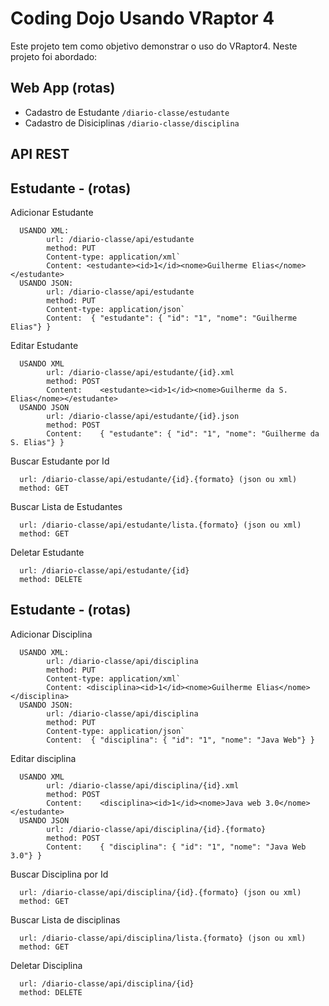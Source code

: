 Coding Dojo Usando VRaptor 4
============================

Este projeto tem como objetivo demonstrar o uso do VRaptor4. Neste projeto foi abordado:

Web App (rotas) 
-------
* Cadastro de Estudante `/diario-classe/estudante`
* Cadastro de Disiciplinas `/diario-classe/disciplina`

API REST
--------

Estudante - (rotas)
--------
Adicionar Estudante

      USANDO XML:
            url: /diario-classe/api/estudante
            method: PUT
            Content-type: application/xml`
            Content: <estudante><id>1</id><nome>Guilherme Elias</nome></estudante>
      USANDO JSON:
            url: /diario-classe/api/estudante
            method: PUT
            Content-type: application/json`
            Content:  { "estudante": { "id": "1", "nome": "Guilherme Elias"} }

Editar Estudante

      USANDO XML
            url: /diario-classe/api/estudante/{id}.xml
            method: POST
            Content:    <estudante><id>1</id><nome>Guilherme da S. Elias</nome></estudante>
      USANDO JSON
            url: /diario-classe/api/estudante/{id}.json
            method: POST
            Content:    { "estudante": { "id": "1", "nome": "Guilherme da S. Elias"} }

Buscar Estudante por Id

      url: /diario-classe/api/estudante/{id}.{formato} (json ou xml)
      method: GET
      
Buscar Lista de Estudantes

      url: /diario-classe/api/estudante/lista.{formato} (json ou xml)
      method: GET

Deletar Estudante

      url: /diario-classe/api/estudante/{id}
      method: DELETE

Estudante - (rotas)
--------
Adicionar Disciplina

      USANDO XML:
            url: /diario-classe/api/disciplina
            method: PUT
            Content-type: application/xml`
            Content: <disciplina><id>1</id><nome>Guilherme Elias</nome></disciplina>
      USANDO JSON:
            url: /diario-classe/api/disciplina
            method: PUT
            Content-type: application/json`
            Content:  { "disciplina": { "id": "1", "nome": "Java Web"} }

Editar disciplina

      USANDO XML
            url: /diario-classe/api/disciplina/{id}.xml
            method: POST
            Content:    <disciplina><id>1</id><nome>Java web 3.0</nome></estudante>
      USANDO JSON
            url: /diario-classe/api/disciplina/{id}.{formato}
            method: POST
            Content:    { "disciplina": { "id": "1", "nome": "Java Web 3.0"} }

Buscar Disciplina por Id

      url: /diario-classe/api/disciplina/{id}.{formato} (json ou xml)
      method: GET
      
Buscar Lista de disciplinas

      url: /diario-classe/api/disciplina/lista.{formato} (json ou xml)
      method: GET

Deletar Disciplina

      url: /diario-classe/api/disciplina/{id}
      method: DELETE
